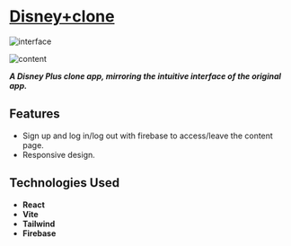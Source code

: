 # [Disney+clone](https://disney-plus-clonne.netlify.app/)

![interface](https://github.com/GeorgeOprea1/Disney-clone/assets/127131773/07179ff8-b8a8-4bbb-9218-31f126384664)

![content](https://github.com/GeorgeOprea1/Disney-clone/assets/127131773/57206492-543f-473e-8564-5d2f5b2eaca4)


 ***A Disney Plus clone app, mirroring the intuitive interface of the original app.***

## Features

- Sign up and log in/log out  with firebase to access/leave the content page.
- Responsive design.

## Technologies Used

- **React** 
- **Vite** 
- **Tailwind**
- **Firebase**
